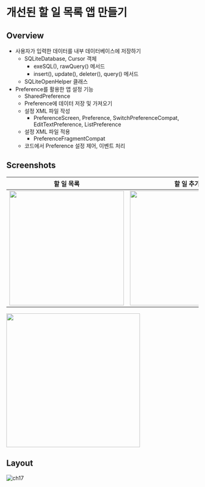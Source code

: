 # 개선된 할 일 목록 앱 만들기
## Overview
* 사용자가 입력한 데이터를 내부 데이터베이스에 저장하기
  * SQLiteDatabase, Cursor 객체
    * exeSQL(), rawQuery() 메서드
    * insert(), update(), deleter(), query() 메서드
  * SQLiteOpenHelper 클래스
* Preference를 활용한 앱 설정 기능
  * SharedPreference
  * Preference에 데이터 저장 및 가져오기
  * 설정 XML 파일 작성
    * PreferenceScreen, Preference, SwitchPreferenceCompat, EditTextPreference, ListPreference
  * 설정 XML 파일 적용
    * PreferenceFragmentCompat
  * 코드에서 Preference 설정 제어, 이벤트 처리

## Screenshots
|할 일 목록|할 일 추가|설정|
|:-:|:-:|:-:|
|<img src="https://user-images.githubusercontent.com/86085387/155158151-46a85ea2-5292-4ae4-b229-4b0005e954e6.png" width="300" />|<img src="https://user-images.githubusercontent.com/86085387/155162229-6adc4f8b-90bc-4e01-a844-80ee8287bb76.png" width="300" />|<img src="https://user-images.githubusercontent.com/86085387/155162218-d2f24d1f-f479-491c-a089-b63bc904c11a.png" width="300" /> |

<img src="https://user-images.githubusercontent.com/86085387/155162214-a6be21e7-ab1b-4cd2-993b-451ea1c9b662.gif" width="350" />

## Layout
![ch17](https://user-images.githubusercontent.com/86085387/155284656-49aa2791-d49c-4361-877a-eeea668a7cfe.jpg)
